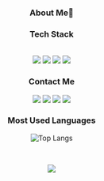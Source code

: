 
<div align="center">
  
  <h3>About Me🌙</h3>
  
<h3>Tech Stack</h3>

<br />

<img src="https://img.shields.io/badge/JavaScript-ffb13b?style=flat-square&logo=Javascript&logoColor=FFFFFF"/>
<img src="https://img.shields.io/badge/TypeScript-3178C6?style=flat-square&logo=TypeScript&logoColor=FFFFFF"/>
<img src="https://img.shields.io/badge/Vue-4FC08D?style=flat-square&logo=vue.js&logoColor=FFFFFF"/>
<img src="https://img.shields.io/badge/React-61DAFB?style=flat-square&logo=React&logoColor=FFFFFF"/>

<!--
<img src="https://img.shields.io/badge/HTML-E34F26?style=for-the badge&logo=HTML5&logoColor=FFFFFF"/>
<img src="https://img.shields.io/badge/CSS-1572B6?style=for-the badge&logo=css3&logoColor=FFFFFF"/>
<img src="https://img.shields.io/badge/Java-007396?style=flat-square&logo=Java&logoColor=FFFFFF"/>
<img src="https://img.shields.io/badge/Spring-6DB33F?style=flat-square&logo=Spring&logoColor=FFFFFF"/>
-->

  
<h3>Contact Me</h3>

<a href="https://www.instagram.com/zerochae/" target="_blank"><img src="https://img.shields.io/badge/Instagram-E4405F?style=flat-square&logo=Instagram&logoColor=FFFFFF"/></a>
<a href="mailto:zerochae@kakao.com" target="_blank"><img src="https://img.shields.io/badge/Mail-EA4335?style=flat-square&logo=Gmail&logoColor=FFFFFF"/></a>
<a href="https://open.kakao.com/o/sreMd9Dd" target="_blank"><img src="https://img.shields.io/badge/KakaoTalk-FFCD00?style=flat-square&logo=KakaoTalk&logoColor=FFFFFF"/></a> 
<a href="https://zerochae.github.io/" target="_blank"><img src="https://img.shields.io/badge/Blog-FF5722?style=social&logo=Blogger"/></a>
<!-- <a href="https://zerochae3.github.io/" target="_blank"><img src="https://img.shields.io/badge/PORTFOLIO-8CA1AF?style=social&logo=Read the Docs"/></a> -->
  <!-- <a href="https://github.com/zerochae" target="_blank"><img src="https://img.shields.io/badge/Github-222222?style=flat-square&logo=Github&logoColor=FFFFFF"/></a>  -->

<h3>Most Used Languages</h3>
  
![Top Langs](https://github-readme-stats.vercel.app/api/top-langs/?username=zerochae&theme=github_dark&layout=compact&hide_border=true&hide_title=true&hide=csss,python,HTML,RUBY,GO,PLSQL,Java,css,scss)

<br>

<a href="https://hits.seeyoufarm.com"><img src="https://hits.seeyoufarm.com/api/count/incr/badge.svg?url=https%3A%2F%2Fgithub.com%2Fzerochae&count_bg=%23474747&title_bg=%23090909&icon=ghostery.svg&icon_color=%23FFFFFF&title=hits&edge_flat=false"/></a> 
  
</div>

<!--
![![Solved.ac프로필](http://mazassumnida.wtf/api/mini/generate_badge?boj=zerochae)](https://solved.ac/zerochae)]
 --!>

<!--
<h3>GitHub stats</h3>

![zerochae's GitHub stats](https://github-readme-stats.vercel.app/api?username=zerochae&theme=dark&show_icons=true)
--!>

<!-- 


--!>
 
